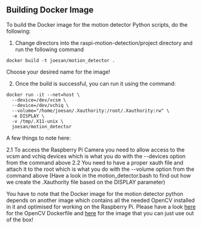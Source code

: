 ## Building Docker Image

To build the Docker image for the motion detector Python scripts, do the following:

1. Change directors into the raspi-motion-detection/project directory and run the following command

  ```
  docker build -t joesan/motion_detector .
  ```
  
  Choose your desired name for the image!
  
2. Once the build is successful, you can run it using the command:

  ```
  docker run -it --net=host \
    --device=/dev/vcsm \
    --device=/dev/vchiq \
    --volume="/home/joesan/.Xauthority:/root/.Xauthority:rw" \
    -e DISPLAY \
    -v /tmp/.X11-unix \
    joesan/motion_detector
  ``` 
  
  A few things to note here:
  
  2.1 To access the Raspberry Pi Camera you need to allow access to the vcsm and vchiq devices which is what you do with the --devices option
      from the command above
  2.2 You need to have a proper xauth file and attach it to the root which is what you do with the --volume option
      from the command above (Have a look in the motion_detector.bash to find out how we create the .Xauthority file based on the DISPLAY parameter)    
  
You have to note that the Docker image for the motion detector python depends on another image which
contains all the needed OpenCV installed in it and optimised for working on the Raspberry Pi. Please have
a look [here](https://github.com/joesan/raspi-motion-detection/tree/master/infrastructure) for the OpenCV Dockerfile 
and [here](https://hub.docker.com/r/joesan/raspi_opencv_3/) for the image that you can just use out of the box!
